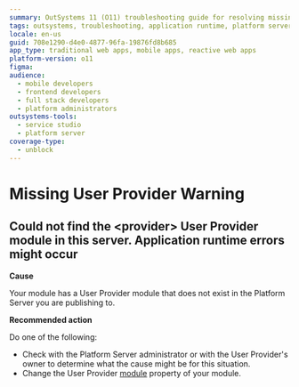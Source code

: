 ```yaml
---
summary: OutSystems 11 (O11) troubleshooting guide for resolving missing User Provider module errors during application runtime.
tags: outsystems, troubleshooting, application runtime, platform server, user provider
locale: en-us
guid: 708e1290-d4e0-4877-96fa-19876fd8b685
app_type: traditional web apps, mobile apps, reactive web apps
platform-version: o11
figma:
audience:
  - mobile developers
  - frontend developers
  - full stack developers
  - platform administrators
outsystems-tools:
  - service studio
  - platform server
coverage-type:
  - unblock
---
```


# Missing User Provider Warning

## Could not find the &lt;provider> User Provider module in this server. Application runtime errors might occur

**Cause**

Your module has a User Provider module that does not exist in the Platform Server you are publishing to.

**Recommended action**

Do one of the following:

* Check with the Platform Server administrator or with the User Provider's owner to determine what the cause might be for this situation.
* Change the User Provider [module](../../../ref/lang/auto/class-module.md) property of your module.
